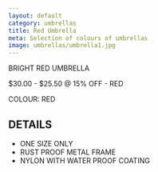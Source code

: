 ```yaml
---
layout: default
category: umbrellas
title: Red Umbrella
meta: Selection of colours of umbrellas
image: umbrellas/umbrella1.jpg
---
```


BRIGHT RED UMBRELLA

$30.00 - $25.50 @ 15% OFF - RED

COLOUR: RED

## DETAILS 

- ONE SIZE ONLY
- RUST PROOF METAL FRAME
- NYLON WITH WATER PROOF COATING
